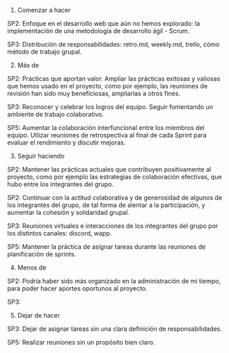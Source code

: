 1. Comenzar a hacer

SP2: Enfoque en el desarrollo web que aún no hemos explorado: la implementación de una metodología de desarrollo ágil - Scrum.

SP3: Distribución de responsabilidades: retro.md, weekly.md, trello, cómo método de trabajo grupal.

2. Más de

SP2: Prácticas que aportan valor. Ampliar las prácticas exitosas y valiosas que hemos usado en el proyecto, como por ejemplo, las reuniones de revisión han sido muy beneficiosas, ampliarlas a otros fines.

SP3: Reconocer y celebrar los logros del equipo.
    Seguir fomentando un ambiente de trabajo colaborativo.

SP5: Aumentar la colaboración interfuncional entre los miembros del equipo.
     Utlizar reuniones de retrospectiva al final de cada Sprint para evaluar el rendimiento y discutir mejoras.

3. Seguir haciendo

SP2: Mantener las prácticas actuales que contribuyen positivamente al proyecto, como por ejemplo las estrategias de colaboración efectivas, que hubo entre los integrantes del grupo.

SP2: Continuar con la actitud colaborativa y de generosidad de algunos de los integrantes del grupo, de tal forma de alentar a la participación, y aumentar la cohesión y solidaridad grupal.

SP3: Reuniones virtuales e interacciones de los integrantes del grupo por los distintos canales: discord, wapp.

SP5: Mantener la práctica de asignar tareas durante las reuniones de planificaciòn de sprints.

4. Menos de

SP2: Podría haber sido más organizado en la administración de mi tiempo, para poder hacer aportes oportunos al proyecto.

SP3: 

5. Dejar de hacer

SP3: Dejar de asignar tareas sin una clara definición de responsabilidades.

SP5: Realizar reuniones sin un propósito bien claro.